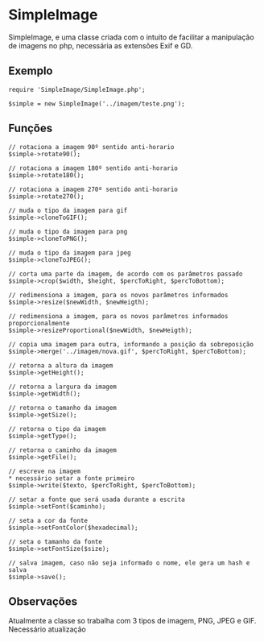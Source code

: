 SimpleImage
===========

SimpleImage, e uma classe criada com o intuito de facilitar a manipulação de imagens no php, necessária as extensões Exif e GD.


Exemplo
-------

	require 'SimpleImage/SimpleImage.php';
	
	$simple = new SimpleImage('../imagem/teste.png');
	
Funções
-------

	// rotaciona a imagem 90º sentido anti-horario
	$simple->rotate90();
	
	// rotaciona a imagem 180º sentido anti-horario
	$simple->rotate180();
	
	// rotaciona a imagem 270º sentido anti-horario
	$simple->rotate270();
	
	// muda o tipo da imagem para gif
	$simple->cloneToGIF();
	
	// muda o tipo da imagem para png
	$simple->cloneToPNG();
	
	// muda o tipo da imagem para jpeg
	$simple->cloneToJPEG();
	
	// corta uma parte da imagem, de acordo com os parâmetros passado
	$simple->crop($width, $height, $percToRight, $percToBottom);
	
	// redimensiona a imagem, para os novos parâmetros informados
	$simple->resize($newWidth, $newHeigth);
	
	// redimensiona a imagem, para os novos parâmetros informados proporcionalmente
	$simple->resizeProportional($newWidth, $newHeigth);
	
	// copia uma imagem para outra, informando a posição da sobreposição
	$simple->merge('../imagem/nova.gif', $percToRight, $percToBottom);
	
	// retorna a altura da imagem
	$simple->getHeight();
	
	// retorna a largura da imagem
	$simple->getWidth();
	
	// retorna o tamanho da imagem
	$simple->getSize();
	
	// retorna o tipo da imagem
	$simple->getType();
	
	// retorna o caminho da imagem
	$simple->getFile();
	
	// escreve na imagem
	* necessário setar a fonte primeiro
	$simple->write($texto, $percToRight, $percToBottom);
	
	// setar a fonte que será usada durante a escrita
	$simple->setFont($caminho);
	
	// seta a cor da fonte
	$simple->setFontColor($hexadecimal);
	
	// seta o tamanho da fonte
	$simple->setFontSize($size);
	
	// salva imagem, caso não seja informado o nome, ele gera um hash e salva
	$simple->save();
	
	
Observações
-----------

Atualmente a classe so trabalha com 3 tipos de imagem, PNG, JPEG e GIF.
Necessário atualização


	
	
